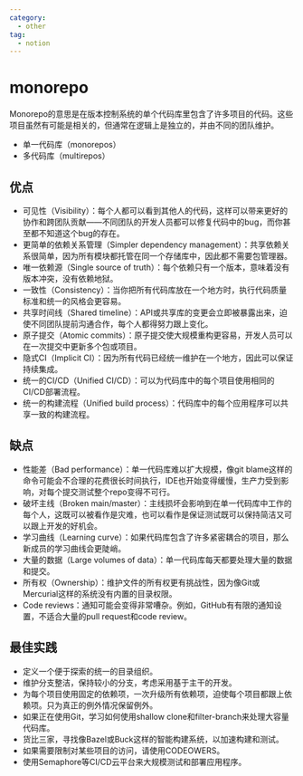 ```yaml
---
category:
  - other
tag:
  - notion
---
```


# monorepo

Monorepo的意思是在版本控制系统的单个代码库里包含了许多项目的代码。这些项目虽然有可能是相关的，但通常在逻辑上是独立的，并由不同的团队维护。

* 单一代码库（monorepos）
* 多代码库（multirepos）

## 优点

* 可见性（Visibility）：每个人都可以看到其他人的代码，这样可以带来更好的协作和跨团队贡献——不同团队的开发人员都可以修复代码中的bug，而你甚至都不知道这个bug的存在。
* 更简单的依赖关系管理（Simpler dependency management）：共享依赖关系很简单，因为所有模块都托管在同一个存储库中，因此都不需要包管理器。
* 唯一依赖源（Single source of truth）：每个依赖只有一个版本，意味着没有版本冲突，没有依赖地狱。
* 一致性（Consistency）：当你把所有代码库放在一个地方时，执行代码质量标准和统一的风格会更容易。
* 共享时间线（Shared timeline）：API或共享库的变更会立即被暴露出来，迫使不同团队提前沟通合作，每个人都得努力跟上变化。
* 原子提交（Atomic commits）：原子提交使大规模重构更容易，开发人员可以在一次提交中更新多个包或项目。
* 隐式CI（Implicit CI）：因为所有代码已经统一维护在一个地方，因此可以保证持续集成。
* 统一的CI/CD（Unified CI/CD）：可以为代码库中的每个项目使用相同的CI/CD部署流程。
* 统一的构建流程（Unified build process）：代码库中的每个应用程序可以共享一致的构建流程。

## 缺点

* 性能差（Bad performance）：单一代码库难以扩大规模，像git blame这样的命令可能会不合理的花费很长时间执行，IDE也开始变得缓慢，生产力受到影响，对每个提交测试整个repo变得不可行。
* 破坏主线（Broken main/master）：主线损坏会影响到在单一代码库中工作的每个人，这既可以被看作是灾难，也可以看作是保证测试既可以保持简洁又可以跟上开发的好机会。
* 学习曲线（Learning curve）：如果代码库包含了许多紧密耦合的项目，那么新成员的学习曲线会更陡峭。
* 大量的数据（Large volumes of data）：单一代码库每天都要处理大量的数据和提交。
* 所有权（Ownership）：维护文件的所有权更有挑战性，因为像Git或Mercurial这样的系统没有内置的目录权限。
* Code reviews：通知可能会变得非常嘈杂。例如，GitHub有有限的通知设置，不适合大量的pull request和code review。

## 最佳实践

* 定义一个便于探索的统一的目录组织。
* 维护分支整洁，保持较小的分支，考虑采用基于主干的开发。
* 为每个项目使用固定的依赖项，一次升级所有依赖项，迫使每个项目都跟上依赖项。只为真正的例外情况保留例外。
* 如果正在使用Git，学习如何使用shallow clone和filter-branch来处理大容量代码库。
* 货比三家，寻找像Bazel或Buck这样的智能构建系统，以加速构建和测试。
* 如果需要限制对某些项目的访问，请使用CODEOWERS。
* 使用Semaphore等CI/CD云平台来大规模测试和部署应用程序。
